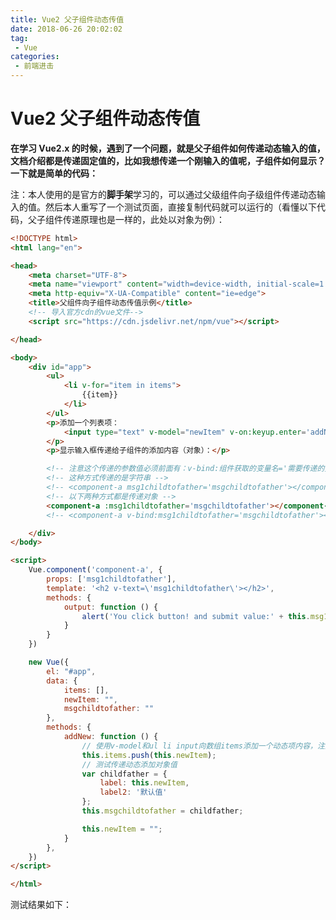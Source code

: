 ```yaml
---
title: Vue2 父子组件动态传值
date: 2018-06-26 20:02:02
tag:
 - Vue
categories:
 - 前端进击
---
```

# Vue2 父子组件动态传值
**在学习 Vue2.x 的时候，遇到了一个问题，就是父子组件如何传递动态输入的值，文档介绍都是传递固定值的，比如我想传递一个刚输入的值呢，子组件如何显示？一下就是简单的代码：**

注：本人使用的是官方的**脚手架**学习的，可以通过父级组件向子级组件传递动态输入的值。然后本人重写了一个测试页面，直接复制代码就可以运行的（看懂以下代码，父子组件传递原理也是一样的，此处以对象为例）：

```html
<!DOCTYPE html>
<html lang="en">

<head>
    <meta charset="UTF-8">
    <meta name="viewport" content="width=device-width, initial-scale=1.0">
    <meta http-equiv="X-UA-Compatible" content="ie=edge">
    <title>父组件向子组件动态传值示例</title>
    <!-- 导入官方cdn的vue文件-->
    <script src="https://cdn.jsdelivr.net/npm/vue"></script>

</head>

<body>
    <div id="app">
        <ul>
            <li v-for="item in items">
                {{item}}
            </li>
        </ul>
        <p>添加一个列表项：
            <input type="text" v-model="newItem" v-on:keyup.enter='addNew()' placeholder="按回车键提交">
        </p>
        <p>显示输入框传递给子组件的添加内容（对象）：</p>

        <!-- 注意这个传递的参数值必须前面有：v-bind:组件获取的变量名='需要传递的变量名' 或 :组件获取的变量名='需要传递的变量名'  ,否则传递的永远是字符串的值-->
        <!-- 这种方式传递的是字符串 -->
        <!-- <component-a msg1childtofather='msgchildtofather'></component-a> -->
        <!-- 以下两种方式都是传递对象 -->
        <component-a :msg1childtofather='msgchildtofather'></component-a>
        <!-- <component-a v-bind:msg1childtofather='msgchildtofather'></component-a> -->

    </div>
</body>

<script>
    Vue.component('component-a', {
        props: ['msg1childtofather'],
        template: '<h2 v-text=\'msg1childtofather\'></h2>',
        methods: {
            output: function () {
                alert('You click button! and submit value:' + this.msg1childtofather);
            }
        }
    })

    new Vue({
        el: "#app",
        data: {
            items: [],
            newItem: "",
            msgchildtofather: ""
        },
        methods: {
            addNew: function () {
                // 使用v-model和ul li input向数组items添加一个动态项内容，注意添加数组格式
                this.items.push(this.newItem);
                // 测试传递动态添加对象值
                var childfather = {
                    label: this.newItem,
                    label2: '默认值'
                };
                this.msgchildtofather = childfather;

                this.newItem = "";
            }
        },
    })
</script>

</html>
```

测试结果如下：
<CustomImage src='/growth-record/frame/vue/props-01.png' />

<CustomImage src='/growth-record/frame/vue/props-02.png' />
